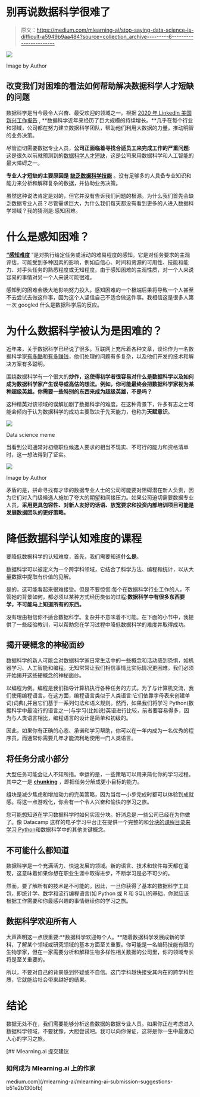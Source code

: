 # 别再说数据科学很难了

> 原文：<https://medium.com/mlearning-ai/stop-saying-data-science-is-difficult-a5949b9aa484?source=collection_archive---------6----------------------->

![](img/d86ad3cc86d3933fb06a68cc8f34214c.png)

Image by Author

## 改变我们对困难的看法如何帮助解决数据科学人才短缺的问题

数据科学是当今最令人兴奋、最受欢迎的领域之一。根据 [2020 年 LinkedIn 美国新兴工作报告](https://business.linkedin.com/content/dam/me/business/en-us/talent-solutions/emerging-jobs-report/Emerging_Jobs_Report_U.S._FINAL.pdf) , **数据科学近年来经历了巨大规模的持续增长。**几乎在每个行业和领域，公司都在努力建立数据科学团队，帮助他们利用大数据的力量，推动明智的业务决策。

尽管迫切需要数据专业人员，**公司正面临着寻找合适员工来完成工作的严重问题**:这是很久以前就预测到的[数据科学人才短缺](https://www.oreilly.com/radar/ai-adoption-in-the-enterprise-2021/)，这是公司采用数据科学和人工智能的最大障碍之一。

**专业人才短缺的主要原因是** [**缺乏数据科学技能**](https://www.kdnuggets.com/2018/09/how-many-data-scientists-are-there.html) 。没有足够多的人具备专业知识和能力来分析和解释复杂的数据，并协助业务决策。

虽然这种说法肯定是对的，但它并没有告诉我们问题的根源。为什么我们首先会缺乏数据专业人员？尽管需求巨大，为什么我们每天都没有看到更多的人进入数据科学领域？我的猜测是:感知困难。

# 什么是感知困难？

[**“感知难度**](https://didierdelignieresblog.files.wordpress.com/2016/03/europeantextbook1999.pdf) ”是对执行给定任务或活动的难易程度的感知。它是对任务要求的主观评估，可能受到多种因素的影响，例如自信心、时间和资源的可用性、技能和能力、对手头任务的熟悉程度或无知程度。由于感知困难的主观性质，对一个人来说容易的事情对另一个人来说可能很难。

感知到的困难会极大地影响努力投入。感知困难的一个极端后果将导致一个人甚至不去尝试去做这件事，因为这个人坚信自己不适合做这件事。我相信这是很多人第一次 googled 什么是数据科学后的反应。

# 为什么数据科学被认为是困难的？

近年来，关于数据科学已经说了很多。互联网上充斥着各种文章，谈论作为一名数据科学家[有多酷](https://hbr.org/2012/10/data-scientist-the-sexiest-job-of-the-21st-century)和[有多赚钱](https://taylor-mark110.medium.com/demystify-data-scientists-salaries-in-2020-8c772baa1e15)，他们处理的问题有多复杂，以及他们开发的技术和解决方案有多聪明。

围绕数据科学有一个很大的**炒作，这使得初学者很容易对什么是数据科学以及如何成为数据科学家产生误导或高估的想法。例如，你可能最终会把数据科学家视为某种超级英雄。你需要一些特别的东西来成为超级英雄，不是吗？**

这种精英对该领域的误解加剧了数据科学的难度。在这种背景下，许多有志之士可能会倾向于认为数据科学的成功主要取决于先天能力，也称为**天赋意识**。

![](img/533c6581c07bbf32268ee00da12f4ba4.png)

Data science meme

当看到公司通常对初级职位候选人要求的相当不现实、不可行的能力和资格清单时，这一想法得到了证实。

![](img/91fc8a82f782f36456ad9600279f3c90.png)

Image by Author

矛盾的是，拼命寻找有才华的数据专业人士的公司可能要对阻碍潜在新人负责，因为它们对入门级候选人施加了夸大的期望和间接压力。如果公司迫切需要数据专业人员，**采用更具包容性、对新人友好的话语、放宽要求和投资内部培训项目可能是发展数据团队的更好策略。**

# 降低数据科学认知难度的课程

要降低数据科学的认知难度，首先，我们需要知道**什么是**。

数据科学可以被定义为一个跨学科领域，它结合了科学方法、编程和统计，以从大量数据中提取有价值的见解。

是的，这可能看起来很难接受。但是不要惊慌:每个在数据科学行业工作的人，不管她的背景如何，都必须以某种方式经历类似的过程:**数据科学中有很多东西要学，不可能马上知道所有的东西。**

没有理由相信你不适合数据科学。复杂并不意味着不可能。在下面的小节中，我提供了一些经验教训，可以帮助您在学习过程中降低数据科学的难度并取得成功。

## 揭开硬概念的神秘面纱

数据科学的新人可能会对数据科学家日常生活中的一些概念和活动感到恐惧，如机器学习、人工智能和编程。无知常常让我们相信事情比实际情况更困难。我们必须开始揭开这些硬概念的神秘面纱。

以编程为例。编程是我们指导计算机执行各种任务的方式。为了与计算机交流，我们使用编程语言。在这方面，编程语言类似于人类语言:它们依靠字母表来创建单词(词典),并且它们基于一系列句法和语义规则。然而，如果我们将学习 Python(数据科学中最流行的语言之一)与学习(比如说)英语进行比较，前者要容易得多，因为与人类语言相比，编程语言的设计是简单和初级的。

因此，如果你有正确的心态、承诺和学习帮助，你可以在一年内成为一名优秀的程序员，而通常你需要几年才能流利地使用一门人类语言。

## 将任务分成小部分

大型任务可能会让人不知所措。幸运的是，一些策略可以用来简化你的学习过程。其中之一是 [**chunking**](https://mnilifestyle.co.za/help-your-child-break-tasks-into-small-manageable-sections-or-parts/) ，即把任务分解成更小目标的能力。

组块是减少焦虑和增加动力的完美策略，因为当每一小步完成时都可以体验到成就感。将这一点游戏化，你会有一个令人兴奋和愉快的学习之旅。

您可能想知道在学习数据科学时如何实现分块。好消息是:一些公司已经在为你做了。像 Datacamp 这样的电子学习平台正在提供一个完整的和[分块的课程目录来学习 Python](https://www.datacamp.com/learn/python)和数据科学中的其他关键概念。

## 不可能什么都知道

数据科学是一个充满活力、快速发展的领域。新的语言、技术和软件每天都在涌现，这意味着如果你想在职业生涯中取得进步，不断学习是必不可少的。

然而，要了解所有的技术是不可能的。因此，一旦你获得了基本的数据科学工具包，即统计学、数学和流行编程语言(如 Python 或 R 和 SQL)的基础，你就应该根据工作需要和你最感兴趣的事情继续你的学习之旅。

## 数据科学欢迎所有人

大声声明这一点很重要:**数据科学欢迎每个人。**随着数据科学发展成新的学科，了解某个领域或研究领域的基本方面至关重要。你可能是一名编码技能有限的生物学家，但在一家需要分析和解释生物多样性相关数据的公司里，你的领域专长将是至关重要的。

所以，不要对自己的背景感到怀疑或不自信。这门学科越快接受其内在的跨学科性质，它就能给社会带来越好的结果。

# 结论

数据无处不在，我们需要能够分析这些数据的数据专业人员。如果你正在考虑进入数据科学领域，不要犹豫，大胆尝试吧。我可以向你保证，这将是你一生中最激动人心的学习之旅。

[](/mlearning-ai/mlearning-ai-submission-suggestions-b51e2b130bfb) [## Mlearning.ai 提交建议

### 如何成为 Mlearning.ai 上的作家

medium.com](/mlearning-ai/mlearning-ai-submission-suggestions-b51e2b130bfb)